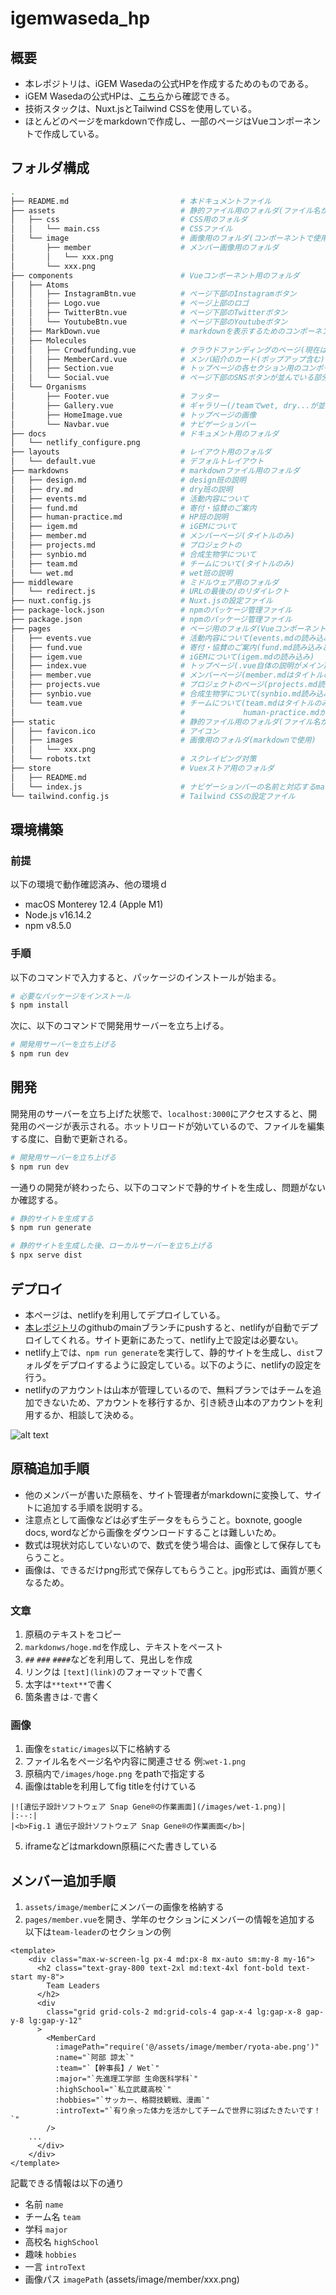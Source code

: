 # igemwaseda_hp
## 概要
- 本レポジトリは、iGEM Wasedaの公式HPを作成するためのものである。
- iGEM Wasedaの公式HPは、[こちら](https://igemwaseda.org/)から確認できる。
- 技術スタックは、Nuxt.jsとTailwind CSSを使用している。
- ほとんどのページをmarkdownで作成し、一部のページはVueコンポーネントで作成している。


## フォルダ構成
```bash
.
├── README.md                         # 本ドキュメントファイル
├── assets                            # 静的ファイル用のフォルダ(ファイル名が変更される)
│   ├── css                           # CSS用のフォルダ
│   │   └── main.css                  # CSSファイル
│   └── image                         # 画像用のフォルダ(コンポーネントで使用)
│       ├── member                    # メンバー画像用のフォルダ    
│       │   └── xxx.png
│       └── xxx.png
├── components                        # Vueコンポーネント用のフォルダ
│   ├── Atoms
│   │   ├── InstagramBtn.vue          # ページ下部のInstagramボタン
│   │   ├── Logo.vue                  # ページ上部のロゴ
│   │   ├── TwitterBtn.vue            # ページ下部のTwitterボタン
│   │   └── YoutubeBtn.vue            # ページ下部のYoutubeボタン
│   ├── MarkDown.vue                  # markdownを表示するためのコンポーネント
│   ├── Molecules               
│   │   ├── Crowdfunding.vue          # クラウドファンディングのページ(現在は未使用)
│   │   ├── MemberCard.vue            # メンバ紹介のカード(ポップアップ含む)
│   │   ├── Section.vue               # トップページの各セクション用のコンポーネント
│   │   └── Social.vue                # ページ下部のSNSボタンが並んでいる部分
│   └── Organisms
│       ├── Footer.vue                # フッター
│       ├── Gallery.vue               # ギャラリー(/teamでwet, dry...が並んでいる部分)
│       ├── HomeImage.vue             # トップページの画像
│       └── Navbar.vue                # ナビゲーションバー
├── docs                              # ドキュメント用のフォルダ
│   └── netlify_configure.png
├── layouts                           # レイアウト用のフォルダ
│   └── default.vue                   # デフォルトレイアウト
├── markdowns                         # markdownファイル用のフォルダ
│   ├── design.md                     # design班の説明
│   ├── dry.md                        # dry班の説明
│   ├── events.md                     # 活動内容について
│   ├── fund.md                       # 寄付・協賛のご案内
│   ├── human-practice.md             # HP班の説明
│   ├── igem.md                       # iGEMについて
│   ├── member.md                     # メンバーページ(タイトルのみ)
│   ├── projects.md                   # プロジェクトの
│   ├── synbio.md                     # 合成生物学について
│   ├── team.md                       # チームについて(タイトルのみ)
│   └── wet.md                        # wet班の説明
├── middleware                        # ミドルウェア用のフォルダ
│   └── redirect.js                   # URLの最後の/のリダイレクト
├── nuxt.config.js                    # Nuxt.jsの設定ファイル
├── package-lock.json                 # npmのパッケージ管理ファイル
├── package.json                      # npmのパッケージ管理ファイル 
├── pages                             # ページ用のフォルダ(Vueコンポーネント)
│   ├── events.vue                    # 活動内容について(events.mdの読み込みとTwitterの埋め込み)
│   ├── fund.vue                      # 寄付・協賛のご案内(fund.md読み込みと.vue自体に説明)
│   ├── igem.vue                      # iGEMについて(igem.mdの読み込み)
│   ├── index.vue                     # トップページ(.vue自体の説明がメイン)
│   ├── member.vue                    # メンバーページ(member.mdはタイトルのみとintroductionPopup.vueに情報を渡している)
│   ├── projects.vue                  # プロジェクトのページ(projects.md読み込み)
│   ├── synbio.vue                    # 合成生物学について(synbio.md読み込み)
│   └── team.vue                      # チームについて(team.mdはタイトルのみ, wet.md, dry.md, design.md, 
│                                     #             human-practice.mdがメイン, .vue自体にも一部説明)
├── static                            # 静的ファイル用のフォルダ(ファイル名が変更されないため、markdownで使用)
│   ├── favicon.ico                   # アイコン
│   ├── images                        # 画像用のフォルダ(markdownで使用)
│   │   └── xxx.png
│   └── robots.txt                    # スクレイピング対策
├── store                             # Vuexストア用のフォルダ
│   ├── README.md
│   └── index.js                      # ナビゲーションバーの名前と対応するmarkdownファイルの名前を管理
└── tailwind.config.js                # Tailwind CSSの設定ファイル
```
## 環境構築
### 前提
以下の環境で動作確認済み、他の環境ｄ
- macOS Monterey 12.4 (Apple M1)
- Node.js v16.14.2
- npm v8.5.0

### 手順
以下のコマンドで入力すると、パッケージのインストールが始まる。
```bash
# 必要なパッケージをインストール
$ npm install
```

次に、以下のコマンドで開発用サーバーを立ち上げる。
```bash
# 開発用サーバーを立ち上げる
$ npm run dev
```

## 開発
開発用のサーバーを立ち上げた状態で、`localhost:3000`にアクセスすると、開発用のページが表示される。ホットリロードが効いているので、ファイルを編集する度に、自動で更新される。
```bash
# 開発用サーバーを立ち上げる
$ npm run dev
```

一通りの開発が終わったら、以下のコマンドで静的サイトを生成し、問題がないか確認する。
```bash
# 静的サイトを生成する
$ npm run generate

# 静的サイトを生成した後、ローカルサーバーを立ち上げる
$ npx serve dist
```

## デプロイ
- 本ページは、netlifyを利用してデプロイしている。
- [本レポジトリ](https://github.com/iGEM-Waseda/igemwaseda_hp)のgithubのmainブランチにpushすると、netlifyが自動でデプロイしてくれる。サイト更新にあたって、netlify上で設定は必要ない。
- netlify上では、`npm run generate`を実行して、静的サイトを生成し、`dist`フォルダをデプロイするように設定している。以下のように、netlifyの設定を行う。
- netlifyのアカウントは山本が管理しているので、無料プランではチームを追加できないため、アカウントを移行するか、引き続き山本のアカウントを利用するか、相談して決める。

![alt text](docs/netlify_configure.png)


## 原稿追加手順
- 他のメンバーが書いた原稿を、サイト管理者がmarkdownに変換して、サイトに追加する手順を説明する。
- 注意点として画像などは必ず生データをもらうこと。boxnote, google docs, wordなどから画像をダウンロードすることは難しいため。
- 数式は現状対応していないので、数式を使う場合は、画像として保存してもらうこと。
- 画像は、できるだけpng形式で保存してもらうこと。jpg形式は、画質が悪くなるため。

### 文章
1. 原稿のテキストをコピー
2. `markdonws/hoge.md`を作成し、テキストをペースト
3. `##` `###` `####`などを利用して、見出しを作成
4. リンクは `[text](link)`のフォーマットで書く
5. 太字は`**text**`で書く
6. 箇条書きは`-`で書く

### 画像
1. 画像を`static/images`以下に格納する
2. ファイル名をページ名や内容に関連させる 例:`wet-1.png`
3. 原稿内で`/images/hoge.png` をpathで指定する 
4. 画像はtableを利用してfig titleを付けている
  ```
  |![遺伝子設計ソフトウェア Snap Gene®の作業画面](/images/wet-1.png)|
  |:--:|
  |<b>Fig.1 遺伝子設計ソフトウェア Snap Gene®の作業画面</b>|
  ```
5. iframeなどはmarkdown原稿にべた書きしている

## メンバー追加手順
1. `assets/image/member`にメンバーの画像を格納する
2. `pages/member.vue`を開き、学年のセクションにメンバーの情報を追加する
以下は`team-leader`のセクションの例
```.vue
<template>
    <div class="max-w-screen-lg px-4 md:px-8 mx-auto sm:my-8 my-16">
      <h2 class="text-gray-800 text-2xl md:text-4xl font-bold text-start my-8">
        Team Leaders
      </h2>
      <div
        class="grid grid-cols-2 md:grid-cols-4 gap-x-4 lg:gap-x-8 gap-y-8 lg:gap-y-12"
      >
        <MemberCard
          :imagePath="require('@/assets/image/member/ryota-abe.png')"
          :name="`阿部 諒太`"
          :team="`【幹事長】/ Wet`"
          :major="`先進理工学部 生命医科学科`"
          :highSchool="`私立武蔵高校`"
          :hobbies="`サッカー、格闘技観戦、漫画`"
          :introText="`有り余った体力を活かしてチームで世界に羽ばたきたいです！ `"
        />
    ...
      </div>
    </div>
</template>
```
記載できる情報は以下の通り
- 名前 `name`
- チーム名 `team`
- 学科 `major`
- 高校名 `highSchool`
- 趣味 `hobbies`
- 一言 `introText`
- 画像パス `imagePath` (assets/image/member/xxx.png)
